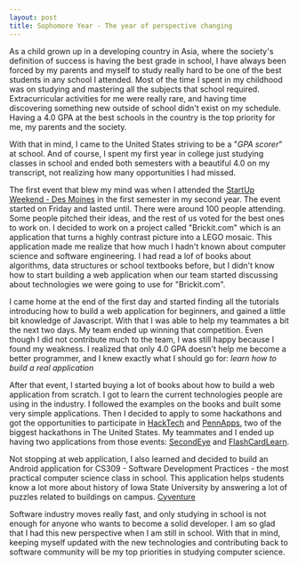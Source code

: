 ```yaml
---
layout: post
title: Sophomore Year - The year of perspective changing
---
```


As a child grown up in a developing country in Asia, where the society's definition of success is having the best grade in school, I have always been forced by my parents and myself to study really hard to be one of the best students in any school I attended. Most of the time I spent in my childhood was on studying and mastering all the subjects that school required. Extracurricular activities for me were really rare, and having time discovering something new outside of school didn't exist on my schedule. Having a 4.0 GPA at the best schools in the country is the top priority for me, my parents and the society.

With that in mind, I came to the United States striving to be a "*GPA scorer*" at school. And of course, I spent my first year in college just studying classes in school and ended both semesters with a beautiful 4.0 on my transcript, not realizing how many opportunities I had missed.

The first event that blew my mind was when I attended the [StartUp Weekend - Des Moines](http://dsm.startupweekend.org/) in the first semester in my second year. The event started on Friday and lasted until. There were around 100 people attending. Some people pitched their ideas, and the rest of us voted for the best ones to work on. I decided to work on a project called "Brickit.com" which is an application that turns a highly contrast picture into a LEGO mosaic. This application made me realize that how much I hadn't known about computer science and software engineering. I had read a lof of books about algorithms, data structures or school textbooks before, but I didn't know how to start building a web application when our team started discussing about technologies we were going to use for "Brickit.com".

I came home at the end of the first day and started finding all the tutorials introducing how to build a web application for beginners, and gained a little bit knowledge of Javascript. With that I was able to help my teammates a bit the next two days. My team ended up winning that competition. Even though I did not contribute much to the team, I was still happy because I found my weakness. I realized that only 4.0 GPA doesn't help me become a better programmer, and I knew exactly what I should go for: *learn how to build a real application*

After that event, I started buying a lot of books about how to build a web application from scratch. I got to learn the current technologies people are using in the industry. I followed the examples on the books and built some very simple applications. Then I decided to apply to some hackathons and got the opportunities to participate in [HackTech](http://www.hacktech.io/) and [PennApps](http://2014s.pennapps.com/), two of the biggest hackathons in The United States. My teammates and I ended up having two applications from those events: [SecondEye](http://lookout-proxy.appspot.com/) and [FlashCardLearn](https://flashcardlearn.firebaseapp.com/).

Not stopping at web application, I also learned and decided to build an Android application for CS309 - Software Development Practices - the most practical computer science class in school. This application helps students know a lot more about history of Iowa State University by answering a lot of puzzles related to buildings on campus. [Cyventure](http://camiwilliams.github.io/Cyventure-Website/)

Software industry moves really fast, and only studying in school is not enough for anyone who wants to become a solid developer. I am so glad that I had this new perspective when I am still in school. With that in mind, keeping myself updated with the new technologies and contributing back to software community will be my top priorities in studying computer science. 
